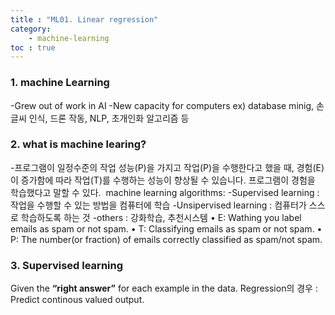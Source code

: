 ```yaml
---
title : "ML01. Linear regression"
category: 
    - machine-learning
toc : true
---
```


### 1. machine Learning
-Grew out of work in AI
-New capacity for computers
ex) database minig, 손글씨 인식, 드론 작동, NLP, 초개인화 알고리즘 등

### 2. what is machine learing?
-프로그램이 일정수준의 작업 성능(P)을 가지고 작업(P)을 수행한다고 했을 때, 경험(E)이 증가함에 따라 작업(T)를 수행하는 성능이 향상될 수 있습니다. 프로그램이 경험을 학습했다고 말할 수 있다. 
machine learning algorithms:
-Supervised learning : 작업을 수행할 수 있는 방법을 컴퓨터에 학습
-Unsipervised learning : 컴퓨터가 스스로 학습하도록 하는 것
-others : 강화학습, 추천시스템
• E: Wathing you label emails as spam or not spam.
• T: Classifying emails as spam or not spam.
• P: The number(or fraction) of emails correctly classified as spam/not spam.


### 3. Supervised learning
Given the **“right answer”** for each example in the data.
Regression의 경우 : Predict continous valued output.

